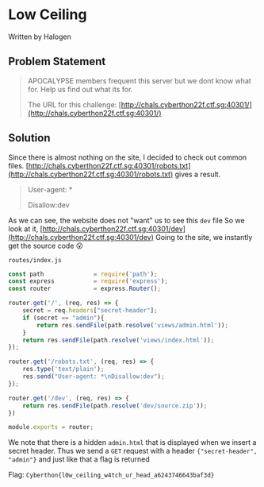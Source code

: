 # Low Ceiling
Written by Halogen
## Problem Statement
> APOCALYPSE members frequent this server but we dont know what for. Help us find out what its for.  
> 
> The URL for this challenge: [http://chals.cyberthon22f.ctf.sg:40301/](http://chals.cyberthon22f.ctf.sg:40301/)

## Solution
Since there is almost nothing on the site, I decided to check out common files.
[http://chals.cyberthon22f.ctf.sg:40301/robots.txt](http://chals.cyberthon22f.ctf.sg:40301/robots.txt) gives a result.
> User-agent: *
> 
> Disallow:dev

As we can see, the website does not "want" us to see this `dev` file
So we look at it, [http://chals.cyberthon22f.ctf.sg:40301/dev](http://chals.cyberthon22f.ctf.sg:40301/dev)
Going to the site, we instantly get the source code 😮

`routes/index.js`
```js
const path              = require('path');
const express           = require('express');
const router            = express.Router();

router.get('/', (req, res) => {
	secret = req.headers["secret-header"];
    if (secret == "admin"){
    	return res.sendFile(path.resolve('views/admin.html'));
    }
    return res.sendFile(path.resolve('views/index.html'));
});

router.get('/robots.txt', (req, res) => {
    res.type('text/plain');
    res.send("User-agent: *\nDisallow:dev");
});

router.get('/dev', (req, res) => {
	return res.sendFile(path.resolve('dev/source.zip'));
})

module.exports = router;
```
We note that there is a hidden `admin.html` that is displayed when we insert a secret header.
Thus we send a `GET` request with a header `{"secret-header", "admin"}` and just like that a flag is returned

Flag: `Cyberthon{l0w_ceiling_w4tch_ur_head_a6243746643baf3d}`
